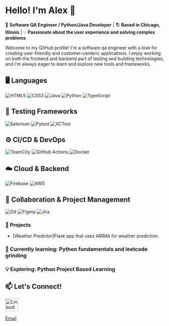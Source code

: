 # Hello! I'm Alex :wave:

:rocket: **Software QA Engineer / Python/Java Developer** | 🌎 **Based in Chicago, Illinois** | 💡 **Passionate about the user experience and solving complex problems**

Welcome to my GitHub profile! I'm a software qa engineer with a love for creating user-friendly and customer-centeric applications. I enjoy working on both the frontend and backend part of testing and building technologies, and I'm always eager to learn and explore new tools and frameworks.

## 🖥️ **Languages**

![HTML5](https://img.shields.io/badge/-HTML5-E34F26?style=flat-square&logo=html5&logoColor=white)
![CSS3](https://img.shields.io/badge/-CSS3-1572B6?style=flat-square&logo=css3&logoColor=white)
![Java](https://img.shields.io/badge/-Java-007396?style=flat-square&logo=java&logoColor=white)
![Python](https://img.shields.io/badge/-Python-3776AB?style=flat-square&logo=python&logoColor=white)
![TypeScript](https://img.shields.io/badge/-TypeScript-3178C6?style=flat-square&logo=typescript&logoColor=white)

## 🧪 **Testing Frameworks**

![Selenium](https://img.shields.io/badge/-Selenium-43B02A?style=flat-square&logo=selenium&logoColor=white)
![Pytest](https://img.shields.io/badge/-Pytest-0A9EDC?style=flat-square&logo=pytest&logoColor=white)
![XCTest](https://img.shields.io/badge/-XCTest-2C2C2C?style=flat-square&logo=apple&logoColor=white)

## ⚙️ **CI/CD & DevOps**

![TeamCity](https://img.shields.io/badge/-TeamCity-000000?style=flat-square&logo=jetbrains&logoColor=white) ![GitHub Actions](https://img.shields.io/badge/-GitHub%20Actions-2088FF?style=flat-square&logo=github-actions&logoColor=white) ![Docker](https://img.shields.io/badge/-Docker-2496ED?style=flat-square&logo=docker&logoColor=white)  

## ☁️ **Cloud & Backend**

![Firebase](https://img.shields.io/badge/-Firebase-FFCA28?style=flat-square&logo=firebase&logoColor=black) ![AWS](https://img.shields.io/badge/-AWS-232F3E?style=flat-square&logo=amazon-aws&logoColor=white)  

## 🤝 **Collaboration & Project Management**

![Git](https://img.shields.io/badge/-Git-F05032?style=flat-square&logo=git&logoColor=white) ![Figma](https://img.shields.io/badge/-Figma-F24E1E?style=flat-square&logo=figma&logoColor=white) ![Jira](https://img.shields.io/badge/-Jira-0052CC?style=flat-square&logo=jira&logoColor=white)  

### 🚀 Projects  
- [Weather Predictor]Flask app that uses ARIMA for weather prediction.

### 🌱 Currently learning: Python fundamentals and leetcode grinding  
### 💡 Exploring: Python Project Based Learning 

## 📫 **Let's Connect!**
<a href="https://www.linkedin.com/in/alex-fergestad">
  <img src="https://cdn-icons-png.flaticon.com/512/174/174857.png" alt="LinkedIn" width="40"/>
</a>

[Email](mailto:ajfergestad@comcast.net)  
